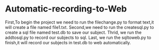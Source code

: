 # Automatic-recording-to-Web
First,To begin the project we need to run the filechange.py to format text,it will create a file named file1.txt.
Second,we need to run the createsql.py to create a sql file named test.db to save our subject.
Thrid, we run the addtosql.py to record our subjects to sql.
Last, we run the sqltoweb.py to finish,it will record our subjects in test.db to web automatically.
